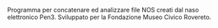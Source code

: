 Programma per concatenare ed analizzare file NOS creati dal naso elettronico Pen3.
Sviluppato per la Fondazione Museo Civico Rovereto.
